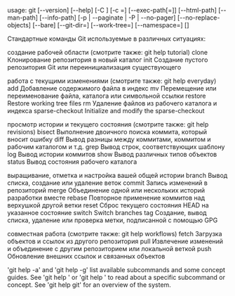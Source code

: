 usage: git [--version] [--help] [-C <path>] [-c <name>=<value>]
           [--exec-path[=<path>]] [--html-path] [--man-path] [--info-path]
           [-p | --paginate | -P | --no-pager] [--no-replace-objects] [--bare]
           [--git-dir=<path>] [--work-tree=<path>] [--namespace=<name>]
           <command> [<args>]

Стандартные команды Git используемые в различных ситуациях:

создание рабочей области (смотрите также: git help tutorial)
   clone             Клонирование репозитория в новый каталог
   init              Создание пустого репозитория Git или переинициализация существующего

работа с текущими изменениями (смотрите также: git help everyday)
   add               Добавление содержимого файла в индекс
   mv                Перемещение или переименование файла, каталога или символьной ссылки
   restore           Restore working tree files
   rm                Удаление файлов из рабочего каталога и индекса
   sparse-checkout   Initialize and modify the sparse-checkout

просмотр истории и текущего состояния (смотрите также: git help revisions)
   bisect            Выполнение двоичного поиска коммита, который вносит ошибку
   diff              Вывод разницы между коммитами, коммитом и рабочим каталогом и т.д.
   grep              Вывод строк, соответствующих шаблону
   log               Вывод истории коммитов
   show              Вывод различных типов объектов
   status            Вывод состояния рабочего каталога

выращивание, отметка и настройка вашей общей истории
   branch            Вывод списка, создание или удаление веток
   commit            Запись изменений в репозиторий
   merge             Объединение одной или нескольких историй разработки вместе
   rebase            Повторное применение коммитов над верхушкой другой ветки
   reset             Сброс текущего состояния HEAD на указанное состояние
   switch            Switch branches
   tag               Создание, вывод списка, удаление или проверка метки, подписанной с помощью GPG

совместная работа (смотрите также: git help workflows)
   fetch             Загрузка объектов и ссылок из другого репозитория
   pull              Извлечение изменений и объединение с другим репозиторием или локальной веткой
   push              Обновление внешних ссылок и связанных объектов

'git help -a' and 'git help -g' list available subcommands and some
concept guides. See 'git help <command>' or 'git help <concept>'
to read about a specific subcommand or concept.
See 'git help git' for an overview of the system.
